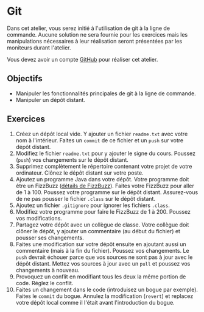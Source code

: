 Git
===

Dans cet atelier, vous serez initié à l'utilisation de git à la ligne de
commande. Aucune solution ne sera fournie pour les exercices mais les
manipulations nécessaires à leur réalisation seront présentées par les moniteurs
durant l'atelier.

Vous devez avoir un compte [GitHub](https://github.com/) pour réaliser cet
atelier.

Objectifs
---------

* Manipuler les fonctionnalités principales de git à la ligne de commande.
* Manipuler un dépôt distant.

Exercices
---------

1. Créez un dépôt local vide. Y ajouter un fichier `readme.txt` avec votre nom à
   l'intérieur. Faites un `commit` de ce fichier et un `push` sur votre dépôt
   distant.
2. Modifiez le fichier `readme.txt` pour y ajouter le signe du cours. Poussez
   (`push`) vos changements sur le dépôt distant.
3. Supprimez complètement le répertoire contenant votre projet de votre
   ordinateur. Clônez le dépôt distant sur votre poste.
4. Ajoutez un programme Java dans votre dépôt. Votre programme doit être un
   FizzBuzz ([détails de FizzBuzz](https://nouvelle-techno.fr/actualites/le-fizz-buzz-le-test-dembauche-a-la-mode)).
   Faites votre FizzBuzz pour aller de 1 à 100. Poussez votre programme sur le
   dépôt distant. Assurez-vous de ne pas pousser le fichier `.class` sur le
   dépôt distant.
5. Ajoutez un fichier `.gitignore` pour ignorer les fichiers `.class`.
6. Modifiez votre programme pour faire le FizzBuzz de 1 à 200. Poussez vos
   modifications.
7. Partagez votre dépôt avec un collègue de classe. Votre collègue doit clôner
   le dépôt, y ajouter un commentaire (au début du fichier) et pousser ses 
   changements.
8. Faites une modification sur votre dépôt ensuite en ajoutant aussi un
   commentaire (mais à la fin du fichier). Poussez vos changements. Le `push`
   devrait échouer parce que vos sources ne sont pas à jour avec le dépôt
   distant. Mettez vos sources à jour avec un `pull` et poussez vos changements
   à nouveau.
9. Provoquez un conflit en modifiant tous les deux la même portion de code.
   Réglez le conflit.
10. Faites un changement dans le code (introduisez un bogue par exemple). Faites
    le `commit` du bogue. Annulez la modification (`revert`) et replacez votre
    dépôt local comme il l'était avant l'introduction du bogue.


